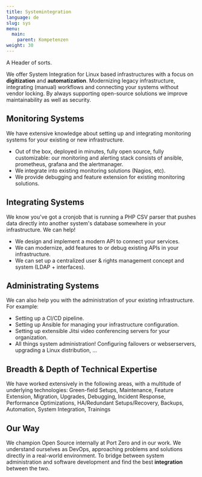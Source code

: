 ```yaml
---
title: Systemintegration
language: de
slug: sys
menu:
  main:
    parent: Kompetenzen
weight: 30
---
```


<p class="lead">
   A Header of sorts.
</p>

We offer System Integration for Linux based infrastructures with a focus on **digitization** and **automatization**. Modernizing legacy infrastructure, integrating (manual) workflows and connecting your systems without vendor locking. By always supporting open-source solutions we improve maintainability as well as security.

## Monitoring Systems

We have extensive knowledge about setting up and integrating monitoring systems for your existing or new infrastructure.

- Out of the box, deployed in minutes, fully open source, fully customizable: our monitoring and alerting stack consists of ansible, prometheus, grafana and the alertmanager.
- We integrate into existing monitoring solutions (Nagios, etc).
- We provide debugging and feature extension for existing monitoring solutions.

## Integrating Systems

We know you've got a cronjob that is running a PHP CSV parser that pushes data directly into another system's database somewhere in your infrastructure. We can help!
- We design and implement a modern API to connect your services.
- We can modernize, add features to or debug existing APIs in your infrastructure.
- We can set up a centralized user & rights management concept and system (LDAP + interfaces).

## Administrating Systems

We can also help you with the administration of your existing infrastructure. For example:

- Setting up a CI/CD pipeline.
- Setting up Ansible for managing your infrastructure configuration.
- Setting up extensible Jitsi video conferencing servers for your organization.
- All things system administration! Configuring failovers or webserservers, upgrading a Linux distribution, ...


## Breadth & Depth of Technical Expertise

We have worked extensively in the following areas, with a multitude of underlying technologies:
Green-field Setups, Maintenance, Feature Extension, Migration, Upgrades, Debugging, Incident Response, Performance Optimizations, HA/Redundant Setups/Recovery, Backups, Automation, System Integration, Trainings


## Our Way

We champion Open Source internally at Port Zero and in our work. We understand ourselves as DevOps, approaching problems and solutions directly in a real-world environment. To bridge between system administration and software development and find the best **integration** between the two.
